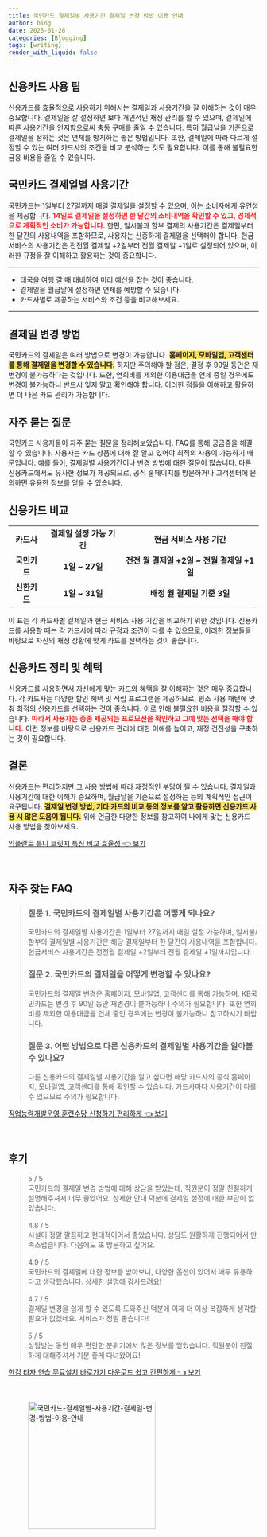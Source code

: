 ```yaml
---
title: 국민카드 결제일별 사용기간 결제일 변경 방법 이용 안내
author: bing
date: 2025-01-28
categories: [Blogging]
tags: [writing]
render_with_liquid: false
---
```



<h2 id='신용카드_사용팁'>신용카드 사용 팁</h2>

<p>신용카드를 효율적으로 사용하기 위해서는 결제일과 사용기간을 잘 이해하는 것이 매우 중요합니다. 결제일을 잘 설정하면 보다 개인적인 재정 관리를 할 수 있으며, 결제일에 따른 사용기간을 인지함으로써 충동 구매를 줄일 수 있습니다. 특히 월급날을 기준으로 결제일을 정하는 것은 연체를 방지하는 좋은 방법입니다. 또한, 결제일에 따라 다르게 설정할 수 있는 여러 카드사의 조건을 비교 분석하는 것도 필요합니다. 이를 통해 불필요한 금융 비용을 줄일 수 있습니다.</p>

<h2 id='국민카드_결제일별_사용기간'>국민카드 결제일별 사용기간</h2>

<p>국민카드는 1일부터 27일까지 매일 결제일을 설정할 수 있으며, 이는 소비자에게 유연성을 제공합니다. <b><span style="color: #ee2323;">14일로 결제일을 설정하면 한 달간의 소비내역을 확인할 수 있고, 경제적으로 계획적인 소비가 가능합니다.</span></b> 한편, 일시불과 할부 결제의 사용기간은 결제일부터 한 달간의 사용내역을 포함하므로, 사용자는 신중하게 결제일을 선택해야 합니다. 현금서비스의 사용기간은 전전월 결제일 +2일부터 전월 결제일 +1일로 설정되어 있으며, 이러한 규정을 잘 이해하고 활용하는 것이 중요합니다.</p>

<hr />

<ul>
    <li>태국을 여행 갈 때 대비하여 미리 예산을 잡는 것이 좋습니다.</li>
    <li>결제일을 월급날에 설정하면 연체를 예방할 수 있습니다.</li>
    <li>카드사별로 제공하는 서비스와 조건 등을 비교해보세요.</li>
</ul>

<hr />

<h2 id='결제일_변경_방법'>결제일 변경 방법</h2>

<p>국민카드의 결제일은 여러 방법으로 변경이 가능합니다. <b><span style="background-color: #ffe066;">홈페이지, 모바일앱, 고객센터를 통해 결제일을 변경할 수 있습니다.</span></b> 하지만 주의해야 할 점은, 결정 후 90일 동안은 재변경이 불가능하다는 것입니다. 또한, 연회비를 제외한 이용대금을 연체 중일 경우에도 변경이 불가능하니 반드시 잊지 말고 확인해야 합니다. 이러한 점들을 이해하고 활용하면 더 나은 카드 관리가 가능합니다.</p>

<h2 id='자주_묻는_질문'>자주 묻는 질문</h2>

<p>국민카드 사용자들이 자주 묻는 질문을 정리해보았습니다. FAQ를 통해 궁금증을 해결할 수 있습니다. 사용자는 카드 상품에 대해 잘 알고 있어야 최적의 사용이 가능하기 때문입니다. 예를 들어, 결제일별 사용기간이나 변경 방법에 대한 질문이 많습니다. 다른 신용카드에서도 유사한 정보가 제공되므로, 공식 홈페이지를 방문하거나 고객센터에 문의하면 유용한 정보를 얻을 수 있습니다.</p>

<h2 id='신용카드_비교'>신용카드 비교</h2>

<table>
    <tr>
        <td style="text-align: center; height: 17px;"><b>카드사</b></td>
        <td style="text-align: center; height: 17px;"><b>결제일 설정 가능 기간</b></td>
        <td style="text-align: center; height: 17px;"><b>현금 서비스 사용 기간</b></td>
    </tr>
    <tr>
        <td style="text-align: center; height: 17px;"><b>국민카드</b></td>
        <td style="text-align: center; height: 17px;"><b>1일 ~ 27일</b></td>
        <td style="text-align: center; height: 17px;"><b>전전 월 결제일 +2일 ~ 전월 결제일 +1일</b></td>
    </tr>
    <tr>
        <td style="text-align: center; height: 17px;"><b>신한카드</b></td>
        <td style="text-align: center; height: 17px;"><b>1일 ~ 31일</b></td>
        <td style="text-align: center; height: 17px;"><b>배정 월 결제일 기준 3일</b></td>
    </tr>
</table>

<p>이 표는 각 카드사별 결제일과 현금 서비스 사용 기간을 비교하기 위한 것입니다. 신용카드를 사용할 때는 각 카드사에 따라 규정과 조건이 다를 수 있으므로, 이러한 정보들을 바탕으로 자신의 재정 상황에 맞게 카드를 선택하는 것이 좋습니다.</p>

<h2 id='신용카드_정리_혜택'>신용카드 정리 및 혜택</h2>

<p>신용카드를 사용하면서 자신에게 맞는 카드와 혜택을 잘 이해하는 것은 매우 중요합니다. 각 카드사는 다양한 할인 혜택 및 적립 프로그램을 제공하므로, 평소 사용 패턴에 맞춰 최적의 신용카드를 선택하는 것이 좋습니다. 이로 인해 불필요한 비용을 절감할 수 있습니다. <b><span style="color: #ee2323;">따라서 사용자는 종종 제공되는 프로모션을 확인하고 그에 맞는 선택을 해야 합니다.</span></b> 이런 정보를 바탕으로 신용카드 관리에 대한 이해를 높이고, 재정 건전성을 구축하는 것이 필요합니다.</p>

<h2 id='결론'>결론</h2>

<p>신용카드는 편리하지만 그 사용 방법에 따라 재정적인 부담이 될 수 있습니다. 결제일과 사용기간에 대한 이해가 중요하며, 월급날을 기준으로 설정하는 등의 계획적인 접근이 요구됩니다. <b><span style="background-color: #ffe066;">결제일 변경 방법, 기타 카드의 비교 등의 정보를 알고 활용하면 신용카드 사용 시 많은 도움이 됩니다.</span></b> 위에 언급한 다양한 정보를 참고하여 나에게 맞는 신용카드 사용 방법을 찾아보세요.</p>


<p><a class="click-button" title="임플란트 틀니 브릿지 특징 비교 효율성" href="https://afficreate.github.io/posts/%EC%9E%84%ED%94%8C%EB%9E%80%ED%8A%B8-%ED%8B%80%EB%8B%88-%EB%B8%8C%EB%A6%BF%EC%A7%80-%ED%8A%B9%EC%A7%95-%EB%B9%84%EA%B5%90-%ED%9A%A8%EC%9C%A8%EC%84%B1/" rel="dofollow">임플란트 틀니 브릿지 특징 비교 효율성 👈 보기</a></p><br>
<h2 id='자주_찾는_FAQ'>자주 찾는 FAQ</h2>
<div itemscope="" itemtype="https://schema.org/FAQPage"> 
<blockquote> 
<div itemscope="" itemprop="mainEntity" itemtype="https://schema.org/Question"> 
<h3 itemprop="name">질문 1. 국민카드의 결제일별 사용기간은 어떻게 되나요?</h3> 
<div itemscope="" itemprop="acceptedAnswer" itemtype="https://schema.org/Answer"> 
<span itemprop="text"> 
<p>국민카드의 결제일별 사용기간은 1일부터 27일까지 매일 설정 가능하며, 일시불/할부의 결제일별 사용기간은 해당 결제일부터 한 달간의 사용내역을 포함합니다. 현금서비스 사용기간은 전전월 결제일 +2일부터 전월 결제일 +1일까지입니다.</p> 
</span> 
</div> 
</div> 

<div itemscope="" itemprop="mainEntity" itemtype="https://schema.org/Question"> 
<h3 itemprop="name">질문 2. 국민카드의 결제일을 어떻게 변경할 수 있나요?</h3> 
<div itemscope="" itemprop="acceptedAnswer" itemtype="https://schema.org/Answer"> 
<span itemprop="text"> 
<p>국민카드의 결제일 변경은 홈페이지, 모바일앱, 고객센터를 통해 가능하며, KB국민카드는 변경 후 90일 동안 재변경이 불가능하니 주의가 필요합니다. 또한 연회비를 제외한 이용대금을 연체 중인 경우에는 변경이 불가능하니 참고하시기 바랍니다.</p> 
</span> 
</div> 
</div> 

<div itemscope="" itemprop="mainEntity" itemtype="https://schema.org/Question"> 
<h3 itemprop="name">질문 3. 어떤 방법으로 다른 신용카드의 결제일별 사용기간을 알아볼 수 있나요?</h3> 
<div itemscope="" itemprop="acceptedAnswer" itemtype="https://schema.org/Answer"> 
<span itemprop="text"> 
<p>다른 신용카드의 결제일별 사용기간을 알고 싶다면 해당 카드사의 공식 홈페이지, 모바일앱, 고객센터를 통해 확인할 수 있습니다. 카드사마다 사용기간이 다를 수 있으므로 주의가 필요합니다.</p> 
</span> 
</div> 
</div> 
</blockquote> 
</div>
<p><a class="click-button" title="직업능력개발운영 훈련수당 신청하기 편리하게" href="https://afficreate.github.io/posts/%EC%A7%81%EC%97%85%EB%8A%A5%EB%A0%A5%EA%B0%9C%EB%B0%9C%EC%9A%B4%EC%98%81-%ED%9B%88%EB%A0%A8%EC%88%98%EB%8B%B9-%EC%8B%A0%EC%B2%AD%ED%95%98%EA%B8%B0-%ED%8E%B8%EB%A6%AC%ED%95%98%EA%B2%8C/" rel="dofollow">직업능력개발운영 훈련수당 신청하기 편리하게 👈 보기</a></p><br>
<h2 id='후기'>후기</h2>
<div itemscope itemtype="https://schema.org/Product">
  <blockquote>
  <div itemprop="review" itemscope itemtype="https://schema.org/Review">
      <div itemprop="reviewRating" itemscope itemtype="https://schema.org/Rating"> <span itemprop="ratingValue">5</span> / <span itemprop="bestRating">5</span> </div>
      <span itemprop="reviewBody">국민카드의 결제일 변경 방법에 대해 상담을 받았는데, 직원분이 정말 친절하게 설명해주셔서 너무 좋았어요. 상세한 안내 덕분에 결제일 설정에 대한 부담이 없었습니다.</span>
  </div>
  <br>
  <div itemprop="review" itemscope itemtype="https://schema.org/Review">
      <div itemprop="reviewRating" itemscope itemtype="https://schema.org/Rating"> <span itemprop="ratingValue">4.8</span> / <span itemprop="bestRating">5</span> </div>
      <span itemprop="reviewBody">시설이 정말 깔끔하고 현대적이어서 좋았습니다. 상담도 원활하게 진행되어서 만족스럽습니다. 다음에도 또 방문하고 싶어요.</span>
  </div>
  <br>
  <div itemprop="review" itemscope itemtype="https://schema.org/Review">
      <div itemprop="reviewRating" itemscope itemtype="https://schema.org/Rating"> <span itemprop="ratingValue">4.9</span> / <span itemprop="bestRating">5</span> </div>
      <span itemprop="reviewBody">국민카드의 결제일에 대한 정보를 받아보니, 다양한 옵션이 있어서 매우 유용하다고 생각했습니다. 상세한 설명에 감사드려요!</span>
  </div>
  <br>
  <div itemprop="review" itemscope itemtype="https://schema.org/Review">
      <div itemprop="reviewRating" itemscope itemtype="https://schema.org/Rating"> <span itemprop="ratingValue">4.7</span> / <span itemprop="bestRating">5</span> </div>
      <span itemprop="reviewBody">결제일 변경을 쉽게 할 수 있도록 도와주신 덕분에 이제 더 이상 복잡하게 생각할 필요가 없겠네요. 서비스가 정말 좋습니다!</span>
  </div>
  <br>
  <div itemprop="review" itemscope itemtype="https://schema.org/Review">
      <div itemprop="reviewRating" itemscope itemtype="https://schema.org/Rating"> <span itemprop="ratingValue">5</span> / <span itemprop="bestRating">5</span> </div>
      <span itemprop="reviewBody">상담받는 동안 매우 편안한 분위기에서 많은 정보를 얻었습니다. 직원분이 친절하게 대해주셔서 기분 좋게 다녀왔어요!</span>
  </div>
  </blockquote>
</div>
<p><a class="click-button" title="한컴 타자 연습 무료설치 바로가기 다운로드 쉽고 간편하게" href="https://afficreate.github.io/posts/%ED%95%9C%EC%BB%B4-%ED%83%80%EC%9E%90-%EC%97%B0%EC%8A%B5-%EB%AC%B4%EB%A3%8C%EC%84%A4%EC%B9%98-%EB%B0%94%EB%A1%9C%EA%B0%80%EA%B8%B0-%EB%8B%A4%EC%9A%B4%EB%A1%9C%EB%93%9C-%EC%89%BD%EA%B3%A0-%EA%B0%84%ED%8E%B8%ED%95%98%EA%B2%8C/" rel="dofollow">한컴 타자 연습 무료설치 바로가기 다운로드 쉽고 간편하게 👈 보기</a></p><br>
<figure class="image"><img src="https://afficreate.github.io/assets/img/thumbnail/국민카드-결제일별-사용기간-결제일-변경-방법-이용-안내.webp" alt="국민카드-결제일별-사용기간-결제일-변경-방법-이용-안내" width="256" height="256"></figure>